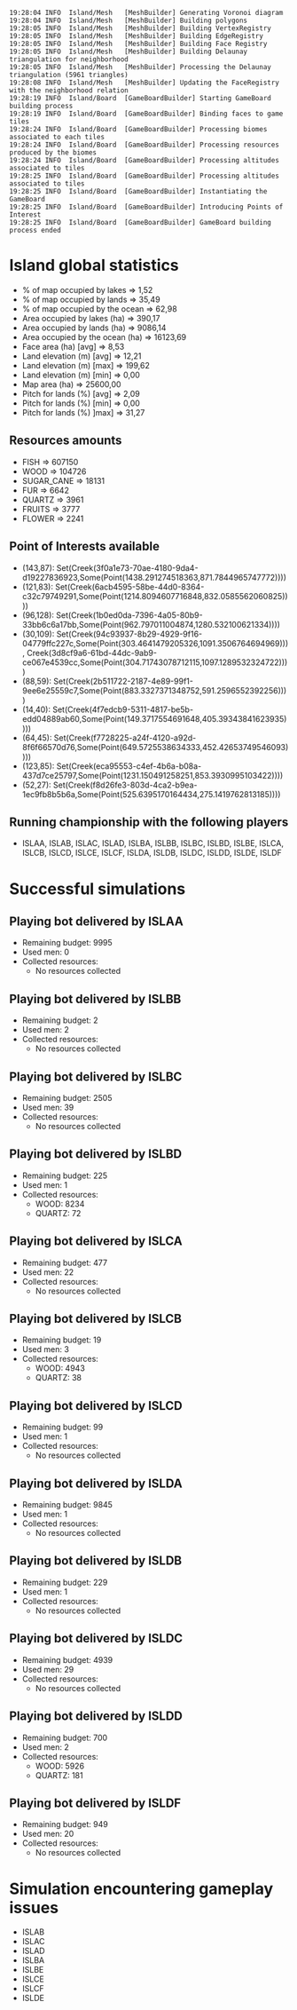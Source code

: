     19:28:04 INFO  Island/Mesh   [MeshBuilder] Generating Voronoi diagram
    19:28:04 INFO  Island/Mesh   [MeshBuilder] Building polygons
    19:28:05 INFO  Island/Mesh   [MeshBuilder] Building VertexRegistry
    19:28:05 INFO  Island/Mesh   [MeshBuilder] Building EdgeRegistry
    19:28:05 INFO  Island/Mesh   [MeshBuilder] Building Face Registry
    19:28:05 INFO  Island/Mesh   [MeshBuilder] Building Delaunay triangulation for neighborhood
    19:28:05 INFO  Island/Mesh   [MeshBuilder] Processing the Delaunay triangulation (5961 triangles)
    19:28:08 INFO  Island/Mesh   [MeshBuilder] Updating the FaceRegistry with the neighborhood relation
    19:28:19 INFO  Island/Board  [GameBoardBuilder] Starting GameBoard building process
    19:28:19 INFO  Island/Board  [GameBoardBuilder] Binding faces to game tiles
    19:28:24 INFO  Island/Board  [GameBoardBuilder] Processing biomes associated to each tiles
    19:28:24 INFO  Island/Board  [GameBoardBuilder] Processing resources produced by the biomes
    19:28:24 INFO  Island/Board  [GameBoardBuilder] Processing altitudes associated to tiles
    19:28:25 INFO  Island/Board  [GameBoardBuilder] Processing altitudes associated to tiles
    19:28:25 INFO  Island/Board  [GameBoardBuilder] Instantiating the GameBoard
    19:28:25 INFO  Island/Board  [GameBoardBuilder] Introducing Points of Interest
    19:28:25 INFO  Island/Board  [GameBoardBuilder] GameBoard building process ended

# Island global statistics
  - % of map occupied by lakes      => 1,52
  - % of map occupied by lands      => 35,49
  - % of map occupied by the ocean  => 62,98
  - Area occupied by lakes (ha)     => 390,17
  - Area occupied by lands (ha)     => 9086,14
  - Area occupied by the ocean (ha) => 16123,69
  - Face area (ha) [avg]            => 8,53
  - Land elevation (m) [avg]        => 12,21
  - Land elevation (m) [max]        => 199,62
  - Land elevation (m) [min]        => 0,00
  - Map area (ha)                   => 25600,00
  - Pitch for lands (%) [avg]       => 2,09
  - Pitch for lands (%) [min]       => 0,00
  - Pitch for lands (%) ]max]       => 31,27

## Resources amounts
  - FISH       => 607150
  - WOOD       => 104726
  - SUGAR_CANE => 18131
  - FUR        => 6642
  - QUARTZ     => 3961
  - FRUITS     => 3777
  - FLOWER     => 2241

## Point of Interests available
  - (143,87): Set(Creek(3f0a1e73-70ae-4180-9da4-d19227836923,Some(Point(1438.291274518363,871.7844965747772))))
  - (121,83): Set(Creek(6acb4595-58be-44d0-8364-c32c79749291,Some(Point(1214.8094607716848,832.0585562060825))))
  - (96,128): Set(Creek(1b0ed0da-7396-4a05-80b9-33bb6c6a17bb,Some(Point(962.797011004874,1280.532100621334))))
  - (30,109): Set(Creek(94c93937-8b29-4929-9f16-04779ffc227c,Some(Point(303.4641479205326,1091.3506764694969))), Creek(3d8cf9a6-61bd-44dc-9ab9-ce067e4539cc,Some(Point(304.71743078712115,1097.1289532324722))))
  - (88,59): Set(Creek(2b511722-2187-4e89-99f1-9ee6e25559c7,Some(Point(883.3327371348752,591.2596552392256))))
  - (14,40): Set(Creek(4f7edcb9-5311-4817-be5b-edd04889ab60,Some(Point(149.3717554691648,405.39343841623935))))
  - (64,45): Set(Creek(f7728225-a24f-4120-a92d-8f6f66570d76,Some(Point(649.5725538634333,452.42653749546093))))
  - (123,85): Set(Creek(eca95553-c4ef-4b6a-b08a-437d7ce25797,Some(Point(1231.150491258251,853.3930995103422))))
  - (52,27): Set(Creek(f8d26fe3-803d-4ca2-b9ea-1ec9fb8b5b6a,Some(Point(525.6395170164434,275.1419762813185))))

## Running championship with the following players
  - ISLAA, ISLAB, ISLAC, ISLAD, ISLBA, ISLBB, ISLBC, ISLBD, ISLBE, ISLCA, ISLCB, ISLCD, ISLCE, ISLCF, ISLDA, ISLDB, ISLDC, ISLDD, ISLDE, ISLDF

# Successful simulations

## Playing bot delivered by ISLAA
  - Remaining budget: 9995
  - Used men: 0
  - Collected resources:
    - No resources collected

## Playing bot delivered by ISLBB
  - Remaining budget: 2
  - Used men: 2
  - Collected resources:
    - No resources collected

## Playing bot delivered by ISLBC
  - Remaining budget: 2505
  - Used men: 39
  - Collected resources:
    - No resources collected

## Playing bot delivered by ISLBD
  - Remaining budget: 225
  - Used men: 1
  - Collected resources:
    - WOOD: 8234
    - QUARTZ: 72

## Playing bot delivered by ISLCA
  - Remaining budget: 477
  - Used men: 22
  - Collected resources:
    - No resources collected

## Playing bot delivered by ISLCB
  - Remaining budget: 19
  - Used men: 3
  - Collected resources:
    - WOOD: 4943
    - QUARTZ: 38

## Playing bot delivered by ISLCD
  - Remaining budget: 99
  - Used men: 1
  - Collected resources:
    - No resources collected

## Playing bot delivered by ISLDA
  - Remaining budget: 9845
  - Used men: 1
  - Collected resources:
    - No resources collected

## Playing bot delivered by ISLDB
  - Remaining budget: 229
  - Used men: 1
  - Collected resources:
    - No resources collected

## Playing bot delivered by ISLDC
  - Remaining budget: 4939
  - Used men: 29
  - Collected resources:
    - No resources collected

## Playing bot delivered by ISLDD
  - Remaining budget: 700
  - Used men: 2
  - Collected resources:
    - WOOD: 5926
    - QUARTZ: 181

## Playing bot delivered by ISLDF
  - Remaining budget: 949
  - Used men: 20
  - Collected resources:
    - No resources collected

# Simulation encountering gameplay issues

  - ISLAB
  - ISLAC
  - ISLAD
  - ISLBA
  - ISLBE
  - ISLCE
  - ISLCF
  - ISLDE
